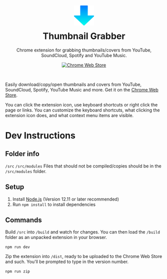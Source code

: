 
<p align="center">
  <img src="https://raw.githubusercontent.com/probablykasper/thumbnail-grabber/master/src/icon128.png" width="64">
</p>
<h1 align="center" style="margin-top:0px">
  Thumbnail Grabber
</h1>
<p align="center">Chrome extension for grabbing thumbnails/covers from YouTube, SoundCloud, Spotify and YouTube Music.</p>
<p align="center">
  <a href="https://chrome.google.com/webstore/detail/thumbnail-grabber/gbpjnjieenljpncojgiboejmolbihdob">
    <img alt="Chrome Web Store" src="https://img.shields.io/chrome-web-store/users/gbpjnjieenljpncojgiboejmolbihdob?color=4DB0F2&logo=Google%20Chrome&logoColor=white&style=flat-square">
  </a>
</p>
<br>

Easily download/copy/open thumbnails and covers from YouTube, SoundCloud, Spotify, YouTube Music and more. Get it on the [Chrome Web Store](https://chrome.google.com/webstore/detail/thumbnail-grabber/gbpjnjieenljpncojgiboejmolbihdob).

You can click the extension icon, use keyboard shortcuts or right click the page or links. You can customize the keyboard shortcuts, what clicking the extension icon does, and what context menu items are visible.

# Dev Instructions

## Folder info
`/src`
`/src/modules`
Files that should not be compiled/copies should be in the `/src/modules` folder.

## Setup
1. Install [Node.js](https://nodejs.org/) (Version 12.11 or later recommended)
2. Run `npm install` to install dependencies

## Commands
Build `/src` into `/build` and watch for changes. You can then load the `/build` folder as an unpacked extension in your browser.
```
npm run dev
```

Zip the extension into `/dist`, ready to be uploaded to the Chrome Web Store and such. You'll be prompted to type in the version number.
```
npm run zip
```
